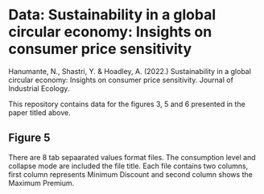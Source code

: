 # Data: Sustainability in a global circular economy: Insights on consumer price sensitivity
Hanumante, N., Shastri, Y. & Hoadley, A. (2022.) Sustainability in a global circular economy: Insights on consumer price sensitivity. Journal of Industrial
Ecology.

This repository contains data for the figures 3, 5 and 6 presented in the paper titled above.
## Figure 5
There are 8 tab sepaarated values format files. The consumption level and collapse mode are included the file title.
Each file contains two columns, first column represents Minimum Discount and second column shows the Maximum Premium.
